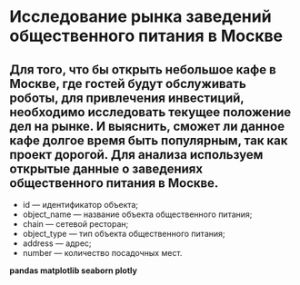 # Исследование рынка заведений общественного питания в Москве

## Для того, что бы открыть небольшое кафе в Москве, где гостей будут обслуживать роботы, для привлечения инвестиций, необходимо исследовать текущее положение дел на рынке. И выяснить, сможет ли данное кафе долгое время быть популярным, так как проект дорогой. Для анализа используем открытые данные о заведениях общественного питания в Москве.

- id — идентификатор объекта;
- object_name — название объекта общественного питания;
- chain — сетевой ресторан;
- object_type — тип объекта общественного питания;
- address — адрес;
- number — количество посадочных мест.

**pandas matplotlib seaborn plotly**